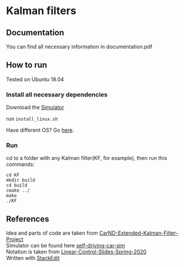 # Kalman filters

## Documentation
You can find all necessary information in documentation.pdf

## How to run 
Tested on Ubuntu 18.04

### Install all necessary dependencies
Download the [Simulator](https://github.com/udacity/self-driving-car-sim)

run `install_linux.sh`

Have different OS? Go [here](https://github.com/udacity/CarND-Extended-Kalman-Filter-Project).

### Run
cd to a folder with any Kalman filter(KF, for example), then run this commands:

```
cd KF
mkdir build
cd build
cmake ../
make
./KF
```

## References
Idea and parts of code are taken from [CarND-Extended-Kalman-Filter-Project](https://github.com/udacity/CarND-Extended-Kalman-Filter-Project) \
Simulator can be found here [self-driving-car-sim](https://github.com/udacity/self-driving-car-sim) \
Notation is taken from [Linear-Control-Slides-Spring-2020](https://github.com/SergeiSa/Linear-Control-Slides-Spring-2020) \
Written with [StackEdit](https://stackedit.io/)